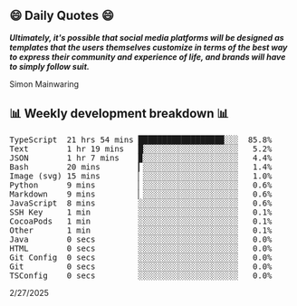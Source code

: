 ## 😄 Daily Quotes 😄

_**Ultimately, it's possible that social media platforms will be designed as templates that the users themselves customize in terms of the best way to express their community and experience of life, and brands will have to simply follow suit.**_

Simon Mainwaring



## 📊 Weekly development breakdown 📊

<pre>TypeScript  21 hrs 54 mins ██████████████████░░░  85.8%
Text        1 hr 19 mins   █░░░░░░░░░░░░░░░░░░░░   5.2%
JSON        1 hr 7 mins    ▉░░░░░░░░░░░░░░░░░░░░   4.4%
Bash        20 mins        ▎░░░░░░░░░░░░░░░░░░░░   1.4%
Image (svg) 15 mins        ▏░░░░░░░░░░░░░░░░░░░░   1.0%
Python      9 mins         ▏░░░░░░░░░░░░░░░░░░░░   0.6%
Markdown    9 mins         ▏░░░░░░░░░░░░░░░░░░░░   0.6%
JavaScript  8 mins         ░░░░░░░░░░░░░░░░░░░░░   0.6%
SSH Key     1 min          ░░░░░░░░░░░░░░░░░░░░░   0.1%
CocoaPods   1 min          ░░░░░░░░░░░░░░░░░░░░░   0.1%
Other       1 min          ░░░░░░░░░░░░░░░░░░░░░   0.1%
Java        0 secs         ░░░░░░░░░░░░░░░░░░░░░   0.0%
HTML        0 secs         ░░░░░░░░░░░░░░░░░░░░░   0.0%
Git Config  0 secs         ░░░░░░░░░░░░░░░░░░░░░   0.0%
Git         0 secs         ░░░░░░░░░░░░░░░░░░░░░   0.0%
TSConfig    0 secs         ░░░░░░░░░░░░░░░░░░░░░   0.0%</pre>

2/27/2025